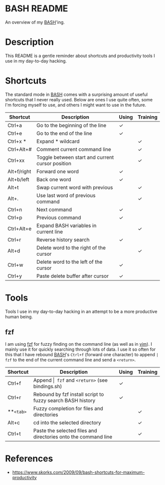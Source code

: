 # BASH README
An overview of my [BASH]'ing.

# Description
This README is a gentle reminder about shortcuts and productivity tools I use in
my day-to-day hacking.

# Shortcuts
The standard mode in [BASH] comes with a surprising amount of useful shortcuts
that I never really used. Below are ones I use quite often, some I'm forcing
myself to use, and others I might want to use in the future.

| Shortcut      | Description                                       | Using     | Training  |
|-------------  |-------------------------------------------------- |-------    |---------- |
| Ctrl+a        | Go to the beginning of the line                   | ✓         |           |
| Ctrl+e        | Go to the end of the line                         | ✓         |           |
| Ctrl+x *      | Expand * wildcard                                 |           | ✓         |
| Ctrl+Alt+#    | Comment current command line                      |           | ✓         |
| Ctrl+xx       | Toggle between start and current cursor position  |           | ✓         |
| Alt+f/right   | Forward one word                                  | ✓         |           |
| Alt+b/left    | Back one word                                     | ✓         |           |
| Alt+t         | Swap current word with previous                   |           | ✓         |
| Alt+.         | Use last word of previous command                 |           | ✓         |
| Ctrl+n        | Next command                                      | ✓         |           |
| Ctrl+p        | Previous command                                  | ✓         |           |
| Ctrl+Alt+e    | Expand BASH variables in current line             |           | ✓         |
| Ctrl+r        | Reverse history search                            | ✓         |           |
| Alt+d         | Delete word to the right of the cursor            |           | ✓         |
| Ctrl+w        | Delete word to the left of the cursor             | ✓         |           |
| Ctrl+y        | Paste delete buffer after cursor                  | ✓         |           |

# Tools
Tools I use in my day-to-day hacking in an attempt to be a more productive human
being.

## fzf
I am using [fzf] for fuzzy finding on the command line (as well as in [vim]). I
mainly use it for quickly searching through lots of data. I use it so often for
this that I have rebound [BASH]'s `Ctrl+f` (forward one character) to append
`| fzf` to the end of the current command line and send a `<return>`.

| Shortcut  | Description                                                    | Using | Training |
|-----------|----------------------------------------------------------------|-------|----------|
| Ctrl+f    | Append &#124;` fzf` and `<return>` (see bindings.sh)           | ✓     |          |
| Ctrl+r    | Rebound by fzf install script to fuzzy search BASH history     | ✓     |          |
| **`<tab>` | Fuzzy completion for files and directories                     |       | ✓        |
| Alt+c     | cd into the selected directory                                 |       | ✓        |
| Ctrl+t    | Paste the selected files and directories onto the command line |       | ✓        |

# References
* https://www.skorks.com/2009/09/bash-shortcuts-for-maximum-productivity

[BASH]: https://www.gnu.org/software/bash/
[fzf]: https://github.com/junegunn/fzf
[fzf.vim]: https://github.com/junegunn/fzf.vim
[vim]: http://www.vim.org/
